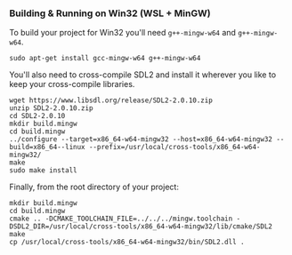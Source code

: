 ### Building & Running on Win32 (WSL + MinGW)

To build your project for Win32 you'll need `g++-mingw-w64` and `g++-mingw-w64`.

```
sudo apt-get install gcc-mingw-w64 g++-mingw-w64
```

You'll also need to cross-compile SDL2 and install it wherever you like to keep your cross-compile libraries.

```
wget https://www.libsdl.org/release/SDL2-2.0.10.zip
unzip SDL2-2.0.10.zip
cd SDL2-2.0.10
mkdir build.mingw
cd build.mingw
../configure --target=x86_64-w64-mingw32 --host=x86_64-w64-mingw32 --build=x86_64--linux --prefix=/usr/local/cross-tools/x86_64-w64-mingw32/
make
sudo make install
```

Finally, from the root directory of your project:

```
mkdir build.mingw
cd build.mingw
cmake .. -DCMAKE_TOOLCHAIN_FILE=../../../mingw.toolchain -DSDL2_DIR=/usr/local/cross-tools/x86_64-w64-mingw32/lib/cmake/SDL2
make
cp /usr/local/cross-tools/x86_64-w64-mingw32/bin/SDL2.dll .
```
